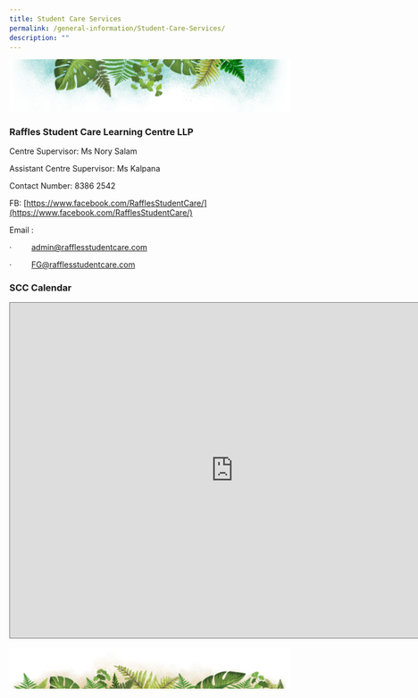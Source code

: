 ```yaml
---
title: Student Care Services
permalink: /general-information/Student-Care-Services/
description: ""
---
```

![](/images/Banner.png)

### **Raffles Student Care Learning Centre LLP**

Centre Supervisor: Ms Nory Salam  

Assistant Centre Supervisor: Ms Kalpana

Contact Number: 8386 2542

FB:&nbsp;[https://www.facebook.com/RafflesStudentCare/](https://www.facebook.com/RafflesStudentCare/)  

Email :&nbsp;

·&nbsp;&nbsp;&nbsp;&nbsp;&nbsp;&nbsp;&nbsp;&nbsp;&nbsp;[admin@rafflesstudentcare.com](mailto:admin@rafflesstudentcare.com)  

[](mailto:admin@rafflesstudentcare.com)

·&nbsp;&nbsp;&nbsp;&nbsp;&nbsp;&nbsp;&nbsp;&nbsp;&nbsp;[FG@rafflesstudentcare.com](mailto:admin@rafflesstudentcare.com)

### **SCC Calendar**

<iframe scrolling="no" frameborder="0" height="600" width="800" style="border:solid 1px #777" src="https://calendar.google.com/calendar/embed?height=600&amp;wkst=2&amp;bgcolor=%23C0CA33&amp;ctz=Asia%2FSingapore&amp;showTitle=0&amp;src=bW9lLmVkdS5zZ18yZ3UzMzh0Nmw3MjFhYXIyM2kzbTF1MGVwMEBncm91cC5jYWxlbmRhci5nb29nbGUuY29t&amp;src=ZXEwN2JhanYzZmtlNDVxcmUzM2twMHFva2dAZ3JvdXAuY2FsZW5kYXIuZ29vZ2xlLmNvbQ&amp;color=%23E4C441&amp;color=%230B8043"></iframe>

![](/images/bg-bottom.png)
